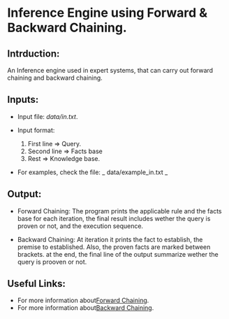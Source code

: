 # Inference Engine using Forward & Backward Chaining.

## Intrduction:

An Inference engine used in expert systems, that can carry out forward chaining and backward chaining.

## Inputs:

-   Input file: _data/in.txt_.

-   Input format:

    1. First line => Query.
    2. Second line => Facts base
    3. Rest => Knowledge base.

-   For examples, check the file: _ data/example_in.txt _

## Output:

-   Forward Chaining:
    The program prints the applicable rule and the facts base for each iteration, the final result includes wether the query is proven or not, and the execution sequence.

-   Backward Chaining:
    At iteration it prints the fact to establish, the premise to established. Also, the proven facts are marked between brackets.
    at the end, the final line of the output summarize wether the query is prooven or not.

## Useful Links:

-   For more information about[Forward Chaining](https://en.wikipedia.org/wiki/Forward_chaining).
-   For more information about[Backward Chaining](https://en.wikipedia.org/wiki/Backward_chaining).
